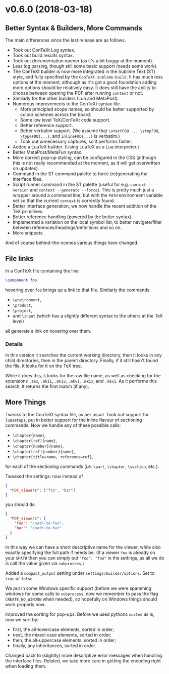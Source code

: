 # v0.6.0 (2018-03-18)

## Better Syntax & Builders, More Commands

The main differences since the last release are as follows.

- Took out ConTeXt Log syntax.
- Took out build results syntax.
- Took out documentation opener (as it's a bit buggy at the moment).
- Less log parsing, though still some basic support (needs some work).
- The ConTeXt builder is now more integrated in the Sublime Text (ST) style,
  and fully specified by the `ConTeXt.sublime-build`. It has much less options
  at the moment, although as it's got a good foundation adding more options
  should be relatively easy. It does still have the ability to choose between
  opening the PDF after running `context` or not.
- Similarly for the other builders (Lua and MetaPost).
- Numerous improvements to the ConTeXt syntax file.
  - More principled scope names, so should be better supported by colour
    schemes across the board.
  - Some low level TeX/ConTeXt code support.
  - Better reference support.
  - Better verbatim support. (We assume that `\startFOO ... \stopFOO`,
    `\typeFOO{...}`, and `inlineFOO{...}` is verbatim.)
  - Took out unnecessary captures, so it performs faster.
- Added a LuaTeX builder. (Using LuaTeX as a Lua interpreter.)
- Better MetaPost/MetaFun syntax.
- More correct pop-up styling, can be configured in the CSS (although this is
  not really recommended at the moment, as it will get overwritten on updates).
- Command in the ST command palette to force (re)generating the interface files.
- Script runner command in the ST palette (useful for e.g. `context --version`
  and `context --generate --force`). This is pretty much just a wrapper around
  a command line, but with the `PATH` environment variable set so that the
  current `context` is correctly found.
- Better interface generation, we now handle the recent addition of the TeX
  primitives.
- Better reference handling (powered by the better syntax).
- Implemented a variation on the local symbol list, to better navigate/filter
  between references/headings/definitions and so on.
- More snippets.

And of course behind-the-scenes various things have changed.

## File links

In a ConTeXt file containing the line

```tex
\component foo
```

hovering over `foo` brings up a link to that file. Similarly the commands

- `\environment`,
- `\product`,
- `\project`,
- and `\input` (which has a slightly different syntax to the others at the TeX
  level)

all generate a link on hovering over them.

### Details

In this version it searches the current working directory, then it looks in any
child directories, then in the parent directory. Finally, if it still hasn't
found the file, it looks for it on the TeX tree.

While it does this, it looks for the raw file name, as well as checking for the
extensions `.tex`, `.mkii`, `.mkiv`, `.mkvi`, `.mkix`, and `.mkxi`. As it
performs this search, it returns the first match (if any).

## More Things

Tweaks to the ConTeXt syntax file, as per usual. Took out support for
`luasetups`, put in better support for the inline flavour of sectioning
commands. Now we handle any of these possible calls:

- `\chapter{name}`,
- `\chapter[ref]{name}`,
- `\chapter{number}{name}`,
- `\chapter[ref]{number}{name}`,
- `\chapter[title=name, reference=ref]`,

for each of the sectioning commands (i.e. `\part`, `\chapter`, `\section`,
etc.).

Tweaked the settings: now instead of

```json
{
  "PDF_viewers": ["foo", "bar"]
}
```

you should do

```json
{
  "PDF_viewers": {
    "foo": "/path-to-foo",
    "bar": "/path-to-bar"
  }
}
```

In this way we can have a short descriptive name for the viewer, while also
exactly specifying the full path if needs be. (If a viewer `foo` is already on
your `$PATH` then you can simply put `"foo": "foo"` in the settings, as all we
do is call the value given via `subprocess`.)

Added a `compact_output` setting under `settings/builder/options`. Set to `true`
or `false`.

We put in some Windows specific support (before we were spamming windows for
some calls to `subprocess`, now we remember to pass the flag `CREATE_NO_WINDOW`
when needed), so hopefully on Windows things should work properly now.

Improved the sorting for pop-ups. Before we used pythons `sorted` as is, now we
sort by:

- first, the all-lowercase elements, sorted in order;
- next, the mixed-case elements, sorted in order;
- then, the all-uppercase elements, sorted in order;
- finally, any inheritances, sorted in order.

Changed back to (slightly) more descriptive error messages when handling the
interface files. Related, we take more care in getting the encoding right when
loading them.
